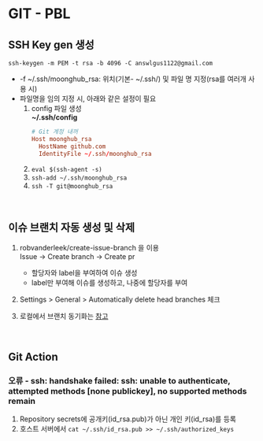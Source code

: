 # GIT - PBL

## SSH Key gen 생성

`ssh-keygen -m PEM -t rsa -b 4096 -C answlgus1122@gmail.com`

- -f ~/.ssh/moonghub_rsa: 위치(기본- ~/.ssh/) 및 파일 명 지정(rsa를 여러개 사용 시)
- 파일명을 임의 지정 시, 아래와 같은 설정이 필요
  1. config 파일 생성\
     **~/.ssh/config**
     ```conf
     # Git 계정 내꺼
     Host moonghub_rsa
       HostName github.com
       IdentityFile ~/.ssh/moonghub_rsa
     ```
  2. `eval $(ssh-agent -s)`
  3. `ssh-add ~/.ssh/moonghub_rsa`
  4. `ssh -T git@moonghub_rsa`

<br />

## 이슈 브랜치 자동 생성 및 삭제

1. robvanderleek/create-issue-branch 을 이용\
   Issue -> Create branch -> Create pr

   - 할당자와 label을 부여하여 이슈 생성
   - label만 부여해 이슈를 생성하고, 나중에 할당자를 부여

2. Settings > General > Automatically delete head branches 체크
3. 로컬에서 브랜치 동기화는 [참고](./Grammar.md#동기화)

<br />

## Git Action

### 오류 - ssh: handshake failed: ssh: unable to authenticate, attempted methods [none publickey], no supported methods remain

1. Repository secrets에 공개키(id_rsa.pub)가 아닌 개인 키(id_rsa)를 등록
2. 호스트 서버에서 `cat ~/.ssh/id_rsa.pub >> ~/.ssh/authorized_keys`
